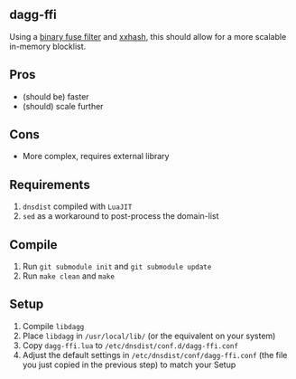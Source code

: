 dagg-ffi
---

Using a [binary fuse filter](https://github.com/FastFilter/xor_singleheader) and [xxhash](https://github.com/Cyan4973/xxHash), this should allow for a more scalable in-memory blocklist.

Pros
----
- (should be) faster
- (should) scale further

Cons
----
- More complex, requires external library

Requirements
---

1. `dnsdist` compiled with `LuaJIT`
2. `sed` as a workaround to post-process the domain-list

Compile
---

1. Run `git submodule init` and `git submodule update`
2. Run `make clean` and `make`

Setup
---

1. Compile `libdagg`
2. Place `libdagg` in `/usr/local/lib/` (or the equivalent on your system)
3. Copy `dagg-ffi.lua` to `/etc/dnsdist/conf.d/dagg-ffi.conf`
4. Adjust the default settings in `/etc/dnsdist/conf/dagg-ffi.conf` (the file you just copied in the previous step) to match your Setup
